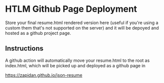 # HTLM Github Page Deployment
Store your final resume.html rendered version here (useful if you're using a custom them that's not supported on the server) and it will be depoyed and hosted as a github project page.

## Instructions
A github action will automatically move your resume.html to the root as index.html, which will be picked up and deployed as a github page in

https://zapidan.github.io/json-resume